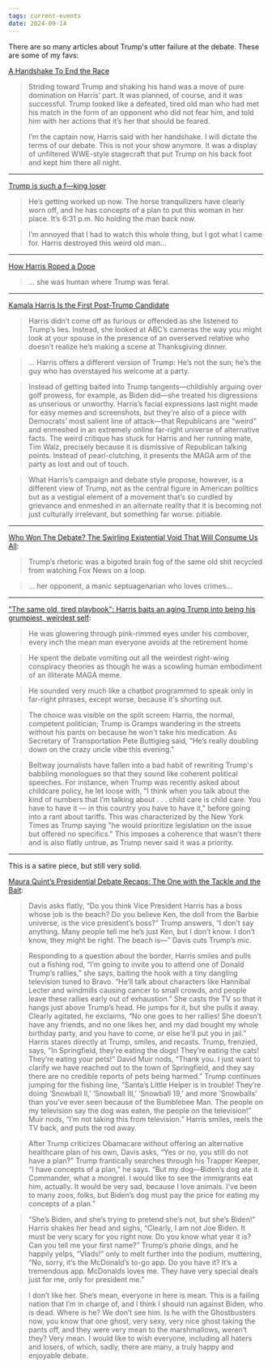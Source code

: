 ```yaml
---
tags: current-events
date: 2024-09-14
---
```


There are so many articles about Trump's utter failure at the debate. These are some of my favs:

[A Handshake To End the Race](https://bad-faith-times.ghost.io/a-handshake-to-end-the-race/)

> Striding toward Trump and shaking his hand was a move of pure domination on Harris’ part. It was planned, of course, and it was successful. Trump looked like a defeated, tired old man who had met his match in the form of an opponent who did not fear him, and told him with her actions that it’s her that should be feared. 
>
> I’m the captain now, Harris said with her handshake. I will dictate the terms of our debate. This is not your show anymore. It was a display of unfiltered WWE-style stagecraft that put Trump on his back foot and kept him there all night. 

---

[Trump is such a f—king loser](https://www.sfgate.com/politics/article/harris-trump-debate-19757717.php)

> He’s getting worked up now. The horse tranquilizers have clearly worn off, and he has concepts of a plan to put this woman in her place. It’s 6:31 p.m. No holding the man back now.

> I’m annoyed that I had to watch this whole thing, but I got what I came for. Harris destroyed this weird old man...

---

[How Harris Roped a Dope](https://www.theatlantic.com/politics/archive/2024/09/how-harris-roped-a-dope/679779/)

> ... she was human where Trump was feral.

---

[Kamala Harris Is the First Post-Trump Candidate](https://www.theatlantic.com/technology/archive/2024/09/kamala-harris-post-trump-debate/679782/)

> Harris didn’t come off as furious or offended as she listened to Trump’s lies. Instead, she looked at ABC’s cameras the way you might look at your spouse in the presence of an overserved relative who doesn’t realize he’s making a scene at Thanksgiving dinner.

> ... Harris offers a different version of Trump: He’s not the sun; he’s the guy who has overstayed his welcome at a party.

> Instead of getting baited into Trump tangents—childishly arguing over golf prowess, for example, as Biden did—she treated his digressions as unserious or unworthy. Harris’s facial expressions last night made for easy memes and screenshots, but they’re also of a piece with Democrats’ most salient line of attack—that Republicans are “weird” and enmeshed in an extremely online far-right universe of alternative facts. The weird critique has stuck for Harris and her running mate, Tim Walz, precisely because it is dismissive of Republican talking points. Instead of pearl-clutching, it presents the MAGA arm of the party as lost and out of touch. 

> What Harris’s campaign and debate style propose, however, is a different view of Trump, not as the central figure in American politics but as a vestigial element of a movement that’s so curdled by grievance and enmeshed in an alternate reality that it is becoming not just culturally irrelevant, but something far worse: pitiable.

---

[Who Won The Debate? The Swirling Existential Void That Will Consume Us All](https://defector.com/who-won-the-debate-the-swirling-existential-void):

> Trump’s rhetoric was a bigoted brain fog of the same old shit recycled from watching Fox News on a loop.

>  ... her opponent, a manic septuagenarian who loves crimes...

---

["The same old, tired playbook": Harris baits an aging Trump into being his grumpiest, weirdest self](https://www.salon.com/2024/09/11/the-same-old-tired-playbook-harris-baits-an-aging-into-being-his-grumpiest-weirdest-self/):

> He was glowering through pink-rimmed eyes under his combover, every inch the mean man everyone avoids at the retirement home

> He spent the debate vomiting out all the weirdest right-wing conspiracy theories as though he was a scowling human embodiment of an illiterate MAGA meme.

> He sounded very much like a chatbot programmed to speak only in far-right phrases, except worse, because it's shorting out.

> The choice was visible on the split screen: Harris, the normal, competent politician; Trump is Gramps wandering in the streets without his pants on because he won't take his medication. As Secretary of Transportation Pete Buttigieg said, "He’s really doubling down on the crazy uncle vibe this evening."

> Beltway journalists have fallen into a bad habit of rewriting Trump's babbling monologues so that they sound like coherent political speeches. For instance, when Trump was recently asked about childcare policy, he let loose with, "I think when you talk about the kind of numbers that I’m talking about . . . child care is child care. You have to have it — in this country you have to have it," before going into a rant about tariffs. This was characterized by the New York Times as Trump saying "he would prioritize legislation on the issue but offered no specifics." This imposes a coherence that wasn't there and is also flatly untrue, as Trump never said it was a priority. 

---

This is a satire piece, but still very solid.

[Maura Quint’s Presidential Debate Recaps: The One with the Tackle and the Bait](https://www.mcsweeneys.net/articles/the-one-with-the-tackle-and-the-bait):

> Davis asks flatly, “Do you think Vice President Harris has a boss whose job is the beach? Do you believe Ken, the doll from the Barbie universe, is the vice president’s boss?” Trump answers, “I don’t say anything. Many people tell me he’s just Ken, but I don’t know. I don’t know, they might be right. The beach is—” Davis cuts Trump’s mic.

> Responding to a question about the border, Harris smiles and pulls out a fishing rod, “I’m going to invite you to attend one of Donald Trump’s rallies,” she says, baiting the hook with a tiny dangling television tuned to Bravo. “He’ll talk about characters like Hannibal Lecter and windmills causing cancer to small crowds, and people leave these rallies early out of exhaustion.” She casts the TV so that it hangs just above Trump’s head. He jumps for it, but she pulls it away. Clearly agitated, he exclaims, “No one goes to her rallies! She doesn’t have any friends, and no one likes her, and my dad bought my whole birthday party, and you have to come, or else he’ll put you in jail.” Harris stares directly at Trump, smiles, and recasts. Trump, frenzied, says, “In Springfield, they’re eating the dogs! They’re eating the cats! They’re eating your pets!” David Muir nods, “Thank you. I just want to clarify we have reached out to the town of Springfield, and they say there are no credible reports of pets being harmed.” Trump continues jumping for the fishing line, “Santa’s Little Helper is in trouble! They’re doing ‘Snowball II,’ ‘Snowball III,’ ‘Snowball 19,’ and more ‘Snowballs’ than you’ve ever seen because of the Bumblebee Man. The people on my television say the dog was eaten, the people on the television!” Muir nods, “I’m not taking this from television.” Harris smiles, reels the TV back, and puts the rod away.

> After Trump criticizes Obamacare without offering an alternative healthcare plan of his own, Davis asks, “Yes or no, you still do not have a plan?” Trump frantically searches through his Trapper Keeper, “I have concepts of a plan,” he says. “But my dog—Biden’s dog ate it. Commander, what a mongrel. I would like to see the immigrants eat him, actually. It would be very sad, because I love animals. I’ve been to many zoos, folks, but Biden’s dog must pay the price for eating my concepts of a plan.”

> “She’s Biden, and she’s trying to pretend she’s not, but she’s Biden!” Harris shakes her head and sighs, “Clearly, I am not Joe Biden. It must be very scary for you right now. Do you know what year it is? Can you tell me your first name?” Trump’s phone dings, and he happily yelps, “Vlads!” only to melt further into the podium, muttering, “No, sorry, it’s the McDonald’s to-go app. Do you have it? It’s a tremendous app. McDonalds loves me. They have very special deals just for me, only for president me.”

> I don’t like her. She’s mean, everyone in here is mean. This is a failing nation that I’m in charge of, and I think I should run against Biden, who is dead. Where is he? We don’t see him. Is he with the Ghostbusters now, you know that one ghost, very sexy, very nice ghost taking the pants off, and they were very mean to the marshmallows, weren’t they? Very mean. I would like to wish everyone, including all haters and losers, of which, sadly, there are many, a truly happy and enjoyable debate.